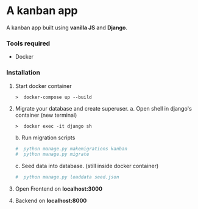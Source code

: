 # A kanban app

A kanban app built using **vanilla JS** and **Django**.

### Tools required
- Docker

### Installation
1. Start docker container
	```docker
	>  docker-compose up --build
	```
2. Migrate your database and create superuser.
	a.  Open shell in django's container (new terminal)
	```docker
	>  docker exec -it django sh
	```
	b. Run migration scripts

	```python
	#  python manage.py makemigrations kanban
	#  python manage.py migrate
	```
	c. Seed data into database. (still inside docker container)

	```python
	#  python manage.py loaddata seed.json
	```
3. Open Frontend on **localhost:3000**
4. Backend on **localhost:8000**


